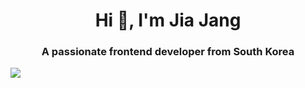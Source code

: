 <h1 align="center">Hi 👋, I'm Jia Jang</h1>
<h3 align="center">A passionate frontend developer from South Korea</h3>

<a><img src="https://vimeo.com/user11460198" /></a>
